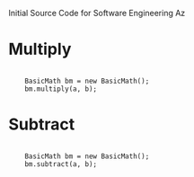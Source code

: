 Initial Source Code for Software Engineering Az


Multiply
=======

<code>
	BasicMath bm = new BasicMath();
    bm.multiply(a, b);
</code>

Subtract
========

<code>
	BasicMath bm = new BasicMath();
    bm.subtract(a, b);
</code>